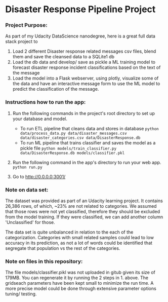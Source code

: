 # Disaster Response Pipeline Project


### Project Purpose:
As part of my Udacity DataScience nanodegree, here is a great full data stack project to
1) Load 2 different Disaster response related messages csv files, blend them and save the cleansed data to a SQLite1 db
2) Load the db data and develop/ save as pickle a ML training model to forecast disaster response incident classifications based on the text of the message
3) Load the model into a Flask webserver, using plotly, visualize some of the data and have an interactive message form to use the ML model to predict the classification of the message. 

### Instructions how to run the app:
1. Run the following commands in the project's root directory to set up your database and model.

    - To run ETL pipeline that cleans data and stores in database
        `python data/process_data.py data/disaster_messages.csv data/disaster_categories.csv data/DisasterResponse.db`
    - To run ML pipeline that trains classifier and saves the model as a pickle file
        `python models/train_classifier.py data/DisasterResponse.db models/classifier.pkl`

2. Run the following command in the app's directory to run your web app.
    `python run.py`

3. Go to http://0.0.0.0:3001/

### Note on data set:
The dataset was provided as part of an Udacity learning project. 
It contains 26,386 rows, of which, ~23% are not related to categories. We assumed that those rows were not yet classified, therefore they should be excluded from the model training. If they were classified, we can add another column 'Unclassified' for those. 

The data set is quite unbalanced in relation to the each of the categorization. Categories with small related samples could lead to low accuracy in its prediction, as not a lot of words could be identified that segregate that population vs the rest of the categories. 

### Note on files in this repository:
The file models/classifier.pikl was not uploaded in gitub given its size of 179MB. You can regenerate it by running the 2 steps in 1. above.
The gridseach parameters have been kept small to minimize the run time. A more precise model could be done through extensive parameter options tuning/ testing.





